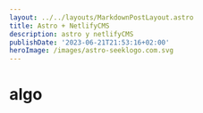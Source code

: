 ```yaml
---
layout: ../../layouts/MarkdownPostLayout.astro
title: Astro + NetlifyCMS
description: astro y netlifyCMS
publishDate: '2023-06-21T21:53:16+02:00'
heroImage: /images/astro-seeklogo.com.svg
---
```

# algo
